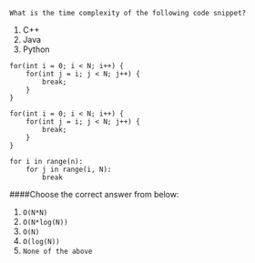 ```
What is the time complexity of the following code snippet?
```
1. C++
2. Java
3. Python

```
for(int i = 0; i < N; i++) {
    for(int j = i; j < N; j++) {
        break;
    }
}
```

```
for(int i = 0; i < N; i++) {
    for(int j = i; j < N; j++) {
        break;
    }
}
```

```
for i in range(n):
    for j in range(i, N):
        break
```



####Choose the correct answer from below:
1. ```O(N*N)```
2. ```O(N*log(N))```
3. ```O(N)```
4. ```O(log(N))```
5. ```None of the above```